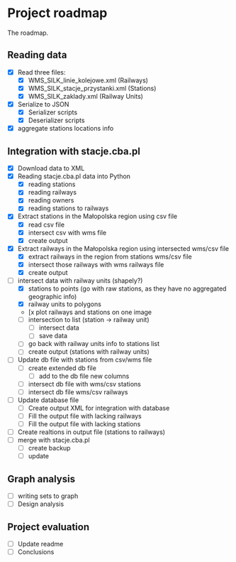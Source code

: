 ﻿# Project roadmap
The roadmap.
## Reading data
+ [x] Read three files:
  + [x] WMS_SILK_linie_kolejowe.xml (Railways)
  + [x] WMS_SILK_stacje_przystanki.xml (Stations)
  + [x] WMS_SILK_zaklady.xml (Railway Units)
+ [x] Serialize to JSON
  + [x] Serializer scripts
  + [x] Deserializer scripts
+ [x] aggregate stations locations info
## Integration with stacje.cba.pl
+ [x] Download data to XML
+ [x] Reading stacje.cba.pl data into Python
  + [x] reading stations
  + [x] reading railways
  + [x] reading owners
  + [x] reading stations to railways
+ [x] Extract stations in the Małopolska region using csv file
  + [x] read csv file
  + [x] intersect csv with wms file
  + [x] create output
+ [x] Extract railways in the Małopolska region using intersected wms/csv file
  + [x] extract railways in the region from stations wms/csv file
  + [x] intersect those railways with wms railways file
  + [x] create output
+ [ ] intersect data with railway units (shapely?)
  + [x] stations to points (go with raw stations, as they have no aggregated geographic info)
  + [x] railway units to polygons
  + [x plot railways and stations on one image
  + [ ] intersection to list (station -> railway unit)
    + [ ] intersect data
    + [ ] save data
  + [ ] go back with railway units info to stations list
  + [ ] create output (stations with railway units)
+ [ ] Update db file with stations from csv/wms file
  + [ ] create extended db file
    + [ ] add to the db file new columns
  + [ ] intersect db file with wms/csv stations
  + [ ] intersect db file wms/csv railways
+ [ ] Update database file
  + [ ] Create output XML for integration with database
  + [ ] Fill the output file with lacking railways
  + [ ] Fill the output file with lacking stations
+ [ ] Create realtions in output file (stations to railways)
+ [ ] merge with stacje.cba.pl
  + [ ] create backup
  + [ ] update
## Graph analysis
+ [ ] writing sets to graph
+ [ ] Design analysis
## Project evaluation
+ [ ] Update readme
+ [ ] Conclusions